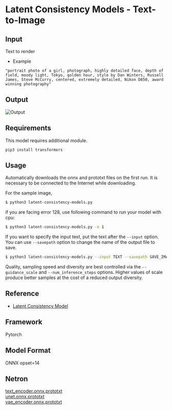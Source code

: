 # Latent Consistency Models - Text-to-Image

## Input

Text to render

- Example
```
"portrait photo of a girl, photograph, highly detailed face, depth of field, moody light, Tokyo, golden hour, style by Dan Winters, Russell James, Steve McCurry, centered, extremely detailed, Nikon D850, award winning photography"
```

## Output

![Output](output.png)

## Requirements
This model requires additional module.

```
pip3 install transformers
```

## Usage
Automatically downloads the onnx and prototxt files on the first run.
It is necessary to be connected to the Internet while downloading.

For the sample image,
```bash
$ python3 latent-consistency-models.py
```

if you are facing error 128, use following command to run your model with cpu:

```bash
$ python3 latent-consistency-models.py -e 1
```



If you want to specify the input text, put the text after the `--input` option.  
You can use `--savepath` option to change the name of the output file to save.
```bash
$ python3 latent-consistency-models.py --input TEXT --savepath SAVE_IMAGE_PATH
```

Quality, sampling speed and diversity are best controlled via the `--guidance_scale` and `--num_inference_steps`  options.
Higher values of scale produce better samples at the cost of a reduced output diversity.


## Reference

- [Latent Consistency Model](https://github.com/luosiallen/latent-consistency-model)

## Framework

Pytorch

## Model Format

ONNX opset=14

## Netron

[text_encoder.onnx.prototxt](https://netron.app/?url=https://storage.googleapis.com/ailia-models/latent-consistency-models/text_encoder.onnx.prototxt)  
[unet.onnx.prototxt](https://netron.app/?url=https://storage.googleapis.com/ailia-models/latent-consistency-models/unet.onnx.prototxt)  
[vae_encoder.onnx.prototxt](https://netron.app/?url=https://storage.googleapis.com/ailia-models/latent-consistency-models/vae_encoder.onnx.prototxt)  
